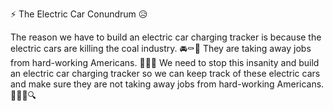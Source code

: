 ⚡️ The Electric Car Conundrum 😥

The reason we have to build an electric car charging tracker is because the electric cars are killing the coal industry. 🚘⚰️🔋 They are taking away jobs from hard-working Americans. 👷‍♂️💼 We need to stop this insanity and build an electric car charging tracker so we can keep track of these electric cars and make sure they are not taking away jobs from hard-working Americans. 🕵️‍♀️🚗🔍
